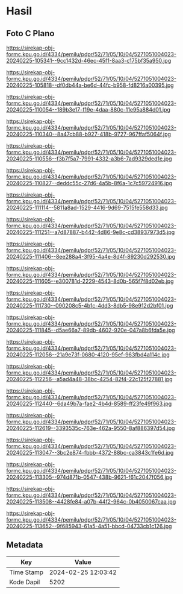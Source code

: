 # Hasil

## Foto C Plano

https://sirekap-obj-formc.kpu.go.id/4334/pemilu/pdpr/52/71/05/10/04/5271051004023-20240225-105341--9cc1432d-46ec-45f1-8aa3-c175bf35a950.jpg

https://sirekap-obj-formc.kpu.go.id/4334/pemilu/pdpr/52/71/05/10/04/5271051004023-20240225-105818--df0db44a-be6d-44fc-b958-fd8216a00395.jpg

https://sirekap-obj-formc.kpu.go.id/4334/pemilu/pdpr/52/71/05/10/04/5271051004023-20240225-110054--189b3e17-f19e-4daa-880c-11e95a884d01.jpg

https://sirekap-obj-formc.kpu.go.id/4334/pemilu/pdpr/52/71/05/10/04/5271051004023-20240225-110340--8a47cb88-b927-418b-9727-967ffaf5064f.jpg

https://sirekap-obj-formc.kpu.go.id/4334/pemilu/pdpr/52/71/05/10/04/5271051004023-20240225-110556--f3b7f5a7-7991-4332-a3b6-7ad9329ded1e.jpg

https://sirekap-obj-formc.kpu.go.id/4334/pemilu/pdpr/52/71/05/10/04/5271051004023-20240225-110827--deddc55c-27d6-4a5b-8f6a-1c7c59724916.jpg

https://sirekap-obj-formc.kpu.go.id/4334/pemilu/pdpr/52/71/05/10/04/5271051004023-20240225-111114--5811a8ad-1529-4416-9d69-7515fe558d33.jpg

https://sirekap-obj-formc.kpu.go.id/4334/pemilu/pdpr/52/71/05/10/04/5271051004023-20240225-111251--a7d87887-b442-4d86-9e8c-cd38937973d5.jpg

https://sirekap-obj-formc.kpu.go.id/4334/pemilu/pdpr/52/71/05/10/04/5271051004023-20240225-111406--8ee288a4-3f95-4a4e-8d4f-89230d292530.jpg

https://sirekap-obj-formc.kpu.go.id/4334/pemilu/pdpr/52/71/05/10/04/5271051004023-20240225-111605--e300781d-2229-4543-8d0b-565f7f8d02eb.jpg

https://sirekap-obj-formc.kpu.go.id/4334/pemilu/pdpr/52/71/05/10/04/5271051004023-20240225-111730--090208c5-4b1c-4dd3-8db5-98e912d2bf01.jpg

https://sirekap-obj-formc.kpu.go.id/4334/pemilu/pdpr/52/71/05/10/04/5271051004023-20240225-111845--d5ae66a7-89db-4602-920e-047a8b6fda5e.jpg

https://sirekap-obj-formc.kpu.go.id/4334/pemilu/pdpr/52/71/05/10/04/5271051004023-20240225-112056--21a9e73f-0680-4120-95ef-963fbd4a114c.jpg

https://sirekap-obj-formc.kpu.go.id/4334/pemilu/pdpr/52/71/05/10/04/5271051004023-20240225-112256--a5ad4a48-38bc-4254-82f4-22c125f27881.jpg

https://sirekap-obj-formc.kpu.go.id/4334/pemilu/pdpr/52/71/05/10/04/5271051004023-20240225-112440--6da49b7a-fae2-4b4d-8589-ff23fe49f963.jpg

https://sirekap-obj-formc.kpu.go.id/4334/pemilu/pdpr/52/71/05/10/04/5271051004023-20240225-112619--3393535c-763e-462a-9550-8af886397d54.jpg

https://sirekap-obj-formc.kpu.go.id/4334/pemilu/pdpr/52/71/05/10/04/5271051004023-20240225-113047--3bc2e874-fbbb-4372-88bc-ca3843c1fe6d.jpg

https://sirekap-obj-formc.kpu.go.id/4334/pemilu/pdpr/52/71/05/10/04/5271051004023-20240225-113305--974d871b-0547-438b-9621-f61c2047f056.jpg

https://sirekap-obj-formc.kpu.go.id/4334/pemilu/pdpr/52/71/05/10/04/5271051004023-20240225-113508--4428fe84-a07b-44f2-964c-0b4050067caa.jpg

https://sirekap-obj-formc.kpu.go.id/4334/pemilu/pdpr/52/71/05/10/04/5271051004023-20240225-113652--9f685943-61a5-4a51-bbcd-04733cb1c126.jpg


## Metadata

| Key        | Value               |
| ---------- | ------------------- |
| Time Stamp | 2024-02-25 12:03:42 |
| Kode Dapil | 5202                |



